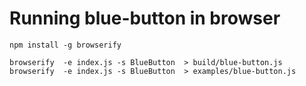 # Running blue-button in browser

```
npm install -g browserify

browserify  -e index.js -s BlueButton  > build/blue-button.js
browserify  -e index.js -s BlueButton  > examples/blue-button.js
```